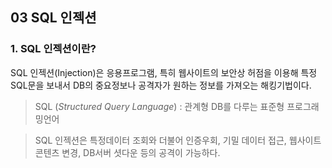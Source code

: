 ## 03 SQL 인젝션 

### **1. SQL 인젝션이란?**
SQL 인젝션(Injection)은 응용프로그램, 특히 웹사이트의 보안상 허점을 이용해 특정 SQL문을 보내서 DB의 중요정보나 공격자가 원하는 정보를 가져오는 해킹기법이다.

<span style="color:gray">

> SQL (*Structured Query Language*) : 관계형 DB를 다루는 표준형 프로그래밍언어

> SQL 인젝션은 특정데이터 조회와 더불어 인증우회, 기밀 데이터 접근, 웹사이트 콘텐츠 변경, DB서버 셧다운 등의 공격이 가능하다.

</span>



